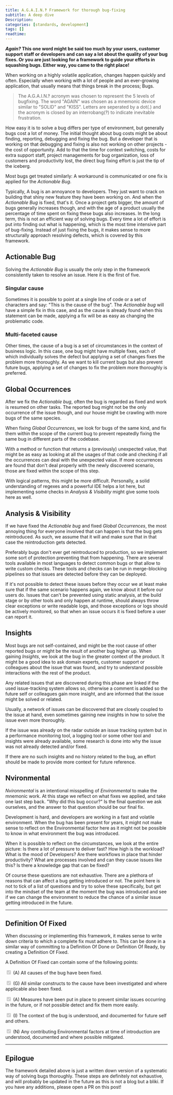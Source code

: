 ```yaml
---
title: A.G.A.I.N.‽ Framework for thorough bug-fixing
subtitle: A deep dive
Description:
categories: [standards, development]
tags: []
readtime:
---
```


**_Again?_ This one word might be said too much by your users, customer support staff or developers and can say a lot about the quality of your bug fixes. Or you are just looking for a framework to guide your efforts in squashing bugs. Either way, you came to the right place!**

When working on a highly volatile application, changes happen quickly and often. Especially when working with a lot of people and an ever-growing application, that usually means that things break in the process; Bugs. 

> The A.G.A.I.N.‽ acronym was chosen to represent the 5 levels of bugfixing. The word "AGAIN" was chosen as a mnemonic device similar to "SOLID" and "KISS". Letters are seperated by a dot(.) and the acronym is closed by an interrobang(‽) to indicate inevitable frustration.

How easy it is to solve a bug differs per type of environment, but generally bugs cost a lot of money. The initial thought about bug costs might be about finding, reporting, debugging and fixing the bug. But a developer that is working on that debugging and fixing is also not working on other projects - the cost of opportunity. Add to that the time for context switching, costs for extra support staff, project managements for bug organization, loss of customers and productivity lost, the direct bug fixing effort is just the tip of the iceberg.

Most bugs get treated similarly: A workaround is communicated or one fix is applied for the _Actionable Bug_.

Typically, A bug is an annoyance to developers. They just want to crack on building that shiny new feature they have been working on. And when the _Actionable Bug_ is fixed, that's it. Once a project gets bigger, the amount of bugs generally increases though, and with the age of a product usually the percentage of time spent on fixing these bugs also increases. In the long term, this is not an efficient way of solving bugs. Every time a lot of effort is put into finding out what is happening, which is the most time intensive part of bug-fixing. Instead of just fixing the bugs, it makes sense to more structurally approach resolving defects, which is covered by this framework.

## **A**ctionable Bug

Solving the _Actionable Bug_ is usually the only step in the framework consistently taken to resolve an issue. Here it is the first of five. 

### Singular cause

Sometimes it is possible to point at a single line of code or a set of characters and say: "This is the cause of the bug". The _Actionable bug_ will have a simple fix in this case, and as the cause is already found when this statement can be made, applying a fix will be as easy as changing the problematic code. 

### Multi-faceted cause

Other times, the cause of a bug is a set of circumstances in the context of business logic. In this case, one bug might have multiple fixes, each of which individually solves the defect but applying a set of changes fixes the problem more thoroughly. As we want to kill current bugs but also prevent future bugs, applying a set of changes to fix the problem more thoroughly is preferred.

## **G**lobal Occurrences

After we fix the _Actionable bug_, often the bug is regarded as fixed and work is resumed on other tasks. The reported bug might not be the only occurrence of the issue though, and our house might be crawling with more bugs of the same species.

When fixing _Global Occurrences_, we look for bugs of the same kind, and fix them within the scope of the current bug to prevent repeatedly fixing the same bug in different parts of the codebase.

With a method or function that returns a (previously) unexpected value, that might be as easy as looking at all the usages of that code and checking if all the occurrences can deal with the unexpected value. If more occurrences are found that don't deal properly with the newly discovered scenario, those are fixed within the scope of this step.

With logical patterns, this might be more difficult. Personally, a solid understanding of regexes and a powerful IDE helps a lot here, but implementing some checks in _Analysis & Visibility_ might give some tools here as well.

## **A**nalysis & Visibility

If we have fixed the _Actionable bug_ and fixed _Global Occurrences_, the most annoying thing for everyone involved that can happen is that the bug gets reintroduced. As such, we assume that it will and make sure that in that case the reintroduction gets detected. 

Preferably bugs don't ever get reintroduced to production, so we implement some sort of protection preventing that from happening. There are several tools available in most languages to detect common bugs or that allow to write custom checks. These tools and checks can be run in merge-blocking pipelines so that issues are detected before they can be deployed.

If it's not possible to detect these issues before they occur we at least make sure that if the same scenario happens again, we know about it before our users do. Issues that can't be prevented using static analysis, at the build stage or by other tools and only happen at runtime, should always throw clear exceptions or write readable logs, and those exceptions or logs should be actively monitored, so that when an issue occurs it is fixed before a user can report it.

## **I**nsights

Most bugs are not self-contained, and might be the root cause of other reported bugs or might be the result of another bug higher up. When gaining _Insights_, we look at the bug in the greater context of the product. It might be a good idea to ask domain experts, customer support or colleagues about the issue that was found, and try to understand possible interactions with the rest of the product.

Any related issues that are discovered during this phase are linked if the used issue-tracking system allows so, otherwise a comment is added so the future self or colleagues gain more insight, and are informed that the issue might be solved or related.

Usually, a network of issues can be discovered that are closely coupled to the issue at hand, even sometimes gaining new insights in how to solve the issue even more thoroughly.

If the issue was already on the radar outside an issue tracking system but in a performance monitoring tool, a logging tool or some other tool and insights were already available, some research is done into why the issue was not already detected and/or fixed.

If there are no such insights and no history related to the bug, an effort should be made to provide more context for future reference. 

## **N**vironmental

_Nvironmental_ is an intentional misspelling of _Environmental_ to make the mnemonic work. At this stage we reflect on what fixes we applied, and take one last step back. "Why did this bug occur?" Is the final question we ask ourselves, and the answer to that question should be our final fix.

Development is hard, and developers are working in a fast and volatile environment. When the bug has been present for years, it might not make sense to reflect on the Environmental factor here as it might not be possible to know in what environment the bug was introduced.

When it is possible to reflect on the circumstances, we look at the entire picture: Is there a lot of pressure to deliver fast? How high is the workload? What is the mood of Developers? Are there workflows in place that hinder productivity? What are processes involved and can they cause issues like this? Is there a knowledge gap that can be fixed?

Of course these questions are not exhaustive. There are a plethora of reasons that can affect a bug getting introduced or not. The point here is not to tick of a list of questions and try to solve these specifically, but get into the mindset of the team at the moment the bug was introduced and see if we can change the environment to reduce the chance of a similar issue getting introduced in the future.

---

## Definition Of Fixed

When discussing or implementing this framework, it makes sense to write down criteria to which a complete fix must adhere to. This can be done in a similar way of committing to a Definition Of Done or Definition Of Ready, by creating a Definition Of Fixed.

A Definition Of Fixed can contain some of the following points:

<input type="checkbox" disabled checked> (A) All causes of the bug have been fixed.

<input type="checkbox" disabled checked> (G) All similar constructs to the cause have been investigated and where applicable also been fixed.

<input type="checkbox" disabled checked> (A) Measures have been put in place to prevent similar issues occurring in the future, or if not possible detect and fix them more easily.

<input type="checkbox" disabled checked> (I) The context of the bug is understood, and documented for future self and others.

<input type="checkbox" disabled checked> (N) Any contributing Environmental factors at time of introduction are understood, documented and where possible mitigated.

---

## Epilogue

The framework detailed above is just a written down version of a systematic way of solving bugs thoroughly. These steps are definitely not exhaustive, and will probably be updated in the future as this is not a blog but a bliki. If you have any additions, please open a PR on this post!
